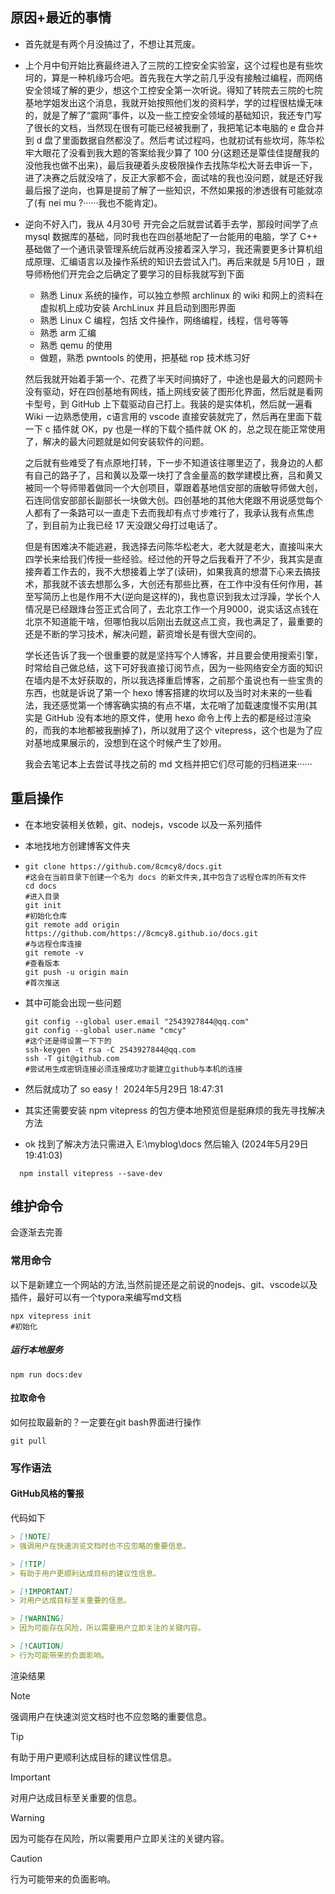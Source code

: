 ## 原因+最近的事情

- 首先就是有两个月没搞过了，不想让其荒废。

- 上个月中旬开始比赛最终进入了三院的工控安全实验室，这个过程也是有些坎坷的，算是一种机缘巧合吧。首先我在大学之前几乎没有接触过编程，而网络安全领域了解的更少，想这个工控安全第一次听说。得知了转院去三院的七院基地学姐发出这个消息，我就开始按照他们发的资料学，学的过程很枯燥无味的，就是了解了“震网”事件，以及一些工控安全领域的基础知识，我还专门写了很长的文档，当然现在很有可能已经被我删了，我把笔记本电脑的 e 盘合并到 d 盘了里面数据自然都没了。然后考试过程吗，也就初试有些坎坷，陈华松牢大眼花了没看到我大题的答案给我少算了 100 分(这题还是覃佳佳提醒我的没他我也做不出来)，最后我硬着头皮极限操作去找陈华松大哥去申诉一下，进了决赛之后就没啥了，反正大家都不会，面试啥的我也没问题，就是还好我最后报了逆向，也算是提前了解了一些知识，不然如果报的渗透很有可能就凉了(有 nei mu ?······我也不能肯定)。

- 逆向不好入门，我从 4月30号 开完会之后就尝试着手去学，那段时间学了点 mysql 数据库的基础，同时我也在四创基地配了一台能用的电脑，学了 C++ 基础做了一个通讯录管理系统后就再没接着深入学习，我还需要更多计算机组成原理、汇编语言以及操作系统的知识去尝试入门。再后来就是 5月10日 ，跟导师杨他们开完会之后确定了要学习的目标我就写到下面

  - 熟悉 Linux 系统的操作，可以独立参照  archlinux  的 wiki 和网上的资料在虚拟机上成功安装 ArchLinux 并且启动到图形界面
  - 熟悉 Linux C 编程，包括 文件操作，网络编程，线程，信号等等
  - 熟悉 arm 汇编
  - 熟悉 qemu 的使用
  - 做题，熟悉 pwntools 的使用，把基础 rop 技术练习好

  然后我就开始着手第一个、花费了半天时间搞好了，中途也是最大的问题网卡没有驱动，好在四创基地有网线，插上网线安装了图形化界面，然后就是看网卡型号，到 GitHub 上下载驱动自己打上。我装的是实体机，然后就一遍看 Wiki 一边熟悉使用，c语言用的   vscode 直接安装就完了，然后再在里面下载一下 c 插件就 OK，py 也是一样的下载个插件就 OK 的，总之现在能正常使用了，解决的最大问题就是如何安装软件的问题。

  之后就有些难受了有点原地打转，下一步不知道该往哪里迈了，我身边的人都有自己的路子了，吕和黄以及覃一块打了含金量高的数学建模比赛，吕和黄又被同一个导师带着做同一个大创项目，覃跟着基地信安部的唐敏导师做大创，石连同信安部部长副部长一块做大创。四创基地的其他大佬跟不用说感觉每个人都有了一条路可以一直走下去而我却有点寸步难行了，我承认我有点焦虑了，到目前为止我已经 17 天没跟父母打过电话了。

  但是有困难决不能逃避，我选择去问陈华松老大，老大就是老大，直接叫来大四学长来给我们传授一些经验。经过他的开导之后我看开了不少，我其实是直接奔着工作去的，我不大想接着上学了(读研)，如果我真的想潜下心来去搞技术，那我就不该去想那么多，大创还有那些比赛，在工作中没有任何作用，甚至写简历上也是作用不大(逆向是这样的)，我也意识到我太过浮躁，学长个人情况是已经跟烽台签正式合同了，去北京工作一个月9000，说实话这点钱在北京不知道能干啥，但哪怕我以后刚出去就这点工资，我也满足了，最重要的还是不断的学习技术，解决问题，薪资增长是有很大空间的。

  学长还告诉了我一个很重要的就是坚持写个人博客，并且要会使用搜索引擎，时常给自己做总结，这下可好我直接订阅节点，因为一些网络安全方面的知识在墙内是不太好获取的，所以我选择重启博客，之前那个虽说也有一些宝贵的东西，也就是诉说了第一个 hexo 博客搭建的坎坷以及当时对未来的一些看法，我还感觉第一个博客确实搞的有点不堪，太花哨了加载速度慢不实用(其实是 GitHub 没有本地的原文件，使用 hexo 命令上传上去的都是经过渲染的，而我的本地都被我删掉了)，所以就用了这个 vitepress，这个也是为了应对基地成果展示的，没想到在这个时候产生了妙用。

  我会去笔记本上去尝试寻找之前的 md 文档并把它们尽可能的归档进来······

## 重启操作

- 在本地安装相关依赖，git、nodejs，vscode 以及一系列插件

- 本地找地方创建博客文件夹 

- ```shell
  git clone https://github.com/8cmcy8/docs.git
  #这会在当前目录下创建一个名为 docs 的新文件夹,其中包含了远程仓库的所有文件
  cd docs
  #进入目录
  git init
  #初始化仓库
  git remote add origin https://github.com/https://8cmcy8.github.io/docs.git
  #与远程仓库连接
  git remote -v
  #查看版本
  git push -u origin main
  #首次推送
  ```

- 其中可能会出现一些问题

  ```shell
  git config --global user.email "2543927844@qq.com"
  git config --global user.name "cmcy"
  #这个还是得设置一下下的
  ssh-keygen -t rsa -C 2543927844@qq.com
  ssh -T git@github.com
  #尝试用生成密钥连接必须连接成功才能建立github与本机的连接
  ```

- 然后就成功了 so easy！
  2024年5月29日 18:47:31
- 其实还需要安装 npm vitepress 的包方便本地预览但是挺麻烦的我先寻找解决方法
- ok 找到了解决方法只需进入 E:\myblog\docs 然后输入 (2024年5月29日 19:41:03)

```shell
  npm install vitepress --save-dev
```

## 维护命令

会逐渐去完善

### 常用命令

以下是新建立一个网站的方法,当然前提还是之前说的nodejs、git、vscode以及插件，最好可以有一个typora来编写md文档

```shell
npx vitepress init
#初始化
```

##### 运行本地服务

```shell
npm run docs:dev
```

#### 拉取命令

如何拉取最新的？一定要在git bash界面进行操作

```shell
git pull
```

### 写作语法

#### GitHub风格的警报

代码如下

``` markdown
> [!NOTE]
> 强调用户在快速浏览文档时也不应忽略的重要信息。

> [!TIP]
> 有助于用户更顺利达成目标的建议性信息。

> [!IMPORTANT]
> 对用户达成目标至关重要的信息。

> [!WARNING]
> 因为可能存在风险，所以需要用户立即关注的关键内容。

> [!CAUTION]
> 行为可能带来的负面影响。
```

渲染结果

> [!NOTE]
> 强调用户在快速浏览文档时也不应忽略的重要信息。

> [!TIP]
> 有助于用户更顺利达成目标的建议性信息。

> [!IMPORTANT]
> 对用户达成目标至关重要的信息。

> [!WARNING]
> 因为可能存在风险，所以需要用户立即关注的关键内容。

> [!CAUTION]
> 行为可能带来的负面影响。